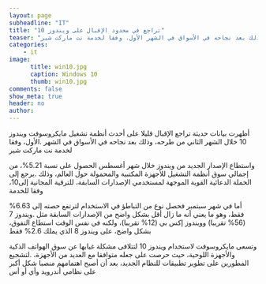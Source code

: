 ```yaml
---
layout: page
subheadline: "IT"
title: "تراجع في محدود الإقبال على ويندوز 10"
teaser: "أظهرت بيانات حديثة تراجع الإقبال قليلا على أحدث أنظمة تشغيل مايكروسوفت ويندوز 10 خلال الشهر الثاني من طرحه، وذلك بعد نجاحه في الأسواق في الشهر الأول، وفقا لخدمة نت ماركت شير"
categories:
    - it
image:
      title: win10.jpg
      caption: Windows 10
      thumb: win10.jpg
comments: false
show_meta: true
header: no
author:
---
```


أظهرت بيانات حديثة تراجع الإقبال قليلا على أحدث أنظمة تشغيل مايكروسوفت ويندوز 10 خلال الشهر الثاني من طرحه، وذلك بعد نجاحه في الأسواق في الشهر .الأول، وفقا لخدمة نت ماركت شير

واستطاع الإصدار الجديد من ويندوز خلال شهر أغسطس الحصول على نسبة 5.21%، من إجمالي سوق أنظمة التشغيل للأجهزة المكتبية والمحمولة حول العالم، وذلك .يرجع إلى الحملة الدعائية القوية الموجهة لمستخدمي الإصدارات السابقة، للترقية المجانية إلى10، وفقا للخدمة

أما في شهر سبتمبر فحصل نوع من التباطؤ في الاستخدام لترتفع حصته إلى 6.63% فقط، وهو ما يعني أنه ما زال أقل بشكل واضح من الإصدارات السابقة مثل .ويندوز 7 (56% تقريبا) وويندوز إكس بي (12% تقريبا)، ولكنه في نفس الوقت استطاع التفوق، بشكل واضح، على ويندوز 8 الذي يملك 2.6% فقط

وتسعى مايكروسوفت لاستخدام ويندوز 10 لتتلافى مشكلة غيابها عن سوق الهواتف الذكية والأجهزة اللوحية، حيث حرصت على جعله متوافقا مع العديد من الأجهزة، .لتشجيع المطورين على تطوير تطبيقات للنظام الجديد، بعد أن أصبح اهتمامهم منصبا شكل أكبر على نظامي أندرويد وأي أو أس
